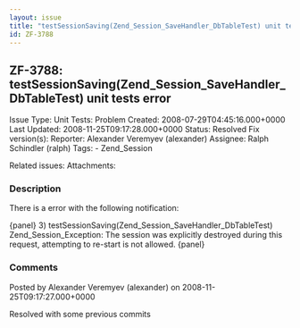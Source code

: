 ```yaml
---
layout: issue
title: "testSessionSaving(Zend_Session_SaveHandler_DbTableTest) unit tests error"
id: ZF-3788
---
```


ZF-3788: testSessionSaving(Zend\_Session\_SaveHandler\_DbTableTest) unit tests error
------------------------------------------------------------------------------------

 Issue Type: Unit Tests: Problem Created: 2008-07-29T04:45:16.000+0000 Last Updated: 2008-11-25T09:17:28.000+0000 Status: Resolved Fix version(s): 
 Reporter:  Alexander Veremyev (alexander)  Assignee:  Ralph Schindler (ralph)  Tags: - Zend\_Session
 
 Related issues: 
 Attachments: 
### Description

There is a error with the following notification:

{panel} 3) testSessionSaving(Zend\_Session\_SaveHandler\_DbTableTest) Zend\_Session\_Exception: The session was explicitly destroyed during this request, attempting to re-start is not allowed. {panel}

 

 

### Comments

Posted by Alexander Veremyev (alexander) on 2008-11-25T09:17:27.000+0000

Resolved with some previous commits

 

 
